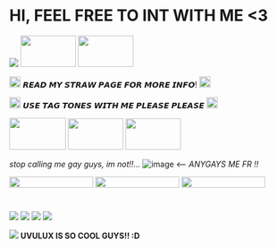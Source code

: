 # **HI, FEEL FREE TO INT WITH ME  <3**

<img src="https://images-wixmp-ed30a86b8c4ca887773594c2.wixmp.com/f/d7f0627c-ea8e-4f37-a6d6-f0f7b9ea25af/d6c08to-7f34685d-89af-4475-b4d5-30f096949c6c.gif?token=eyJ0eXAiOiJKV1QiLCJhbGciOiJIUzI1NiJ9.eyJzdWIiOiJ1cm46YXBwOjdlMGQxODg5ODIyNjQzNzNhNWYwZDQxNWVhMGQyNmUwIiwiaXNzIjoidXJuOmFwcDo3ZTBkMTg4OTgyMjY0MzczYTVmMGQ0MTVlYTBkMjZlMCIsIm9iaiI6W1t7InBhdGgiOiJcL2ZcL2Q3ZjA2MjdjLWVhOGUtNGYzNy1hNmQ2LWYwZjdiOWVhMjVhZlwvZDZjMDh0by03ZjM0Njg1ZC04OWFmLTQ0NzUtYjRkNS0zMGYwOTY5NDljNmMuZ2lmIn1dXSwiYXVkIjpbInVybjpzZXJ2aWNlOmZpbGUuZG93bmxvYWQiXX0.2nuhe7shosYbaHrHWISCrchVR807K_-5J-jsUNWtVDg" width="" height="" /> <img src="http://orig04.deviantart.net/1a79/f/2014/042/b/c/paswg_stamp_by_sunnstamp-d763ekp.gif" width="99" height="56" /> <img src="https://images-wixmp-ed30a86b8c4ca887773594c2.wixmp.com/f/8467d703-a4ec-46f5-b912-547dcc1098e4/d81j9pv-fea765e0-a402-405c-afe0-68d656b2f8e8.gif?token=eyJ0eXAiOiJKV1QiLCJhbGciOiJIUzI1NiJ9.eyJzdWIiOiJ1cm46YXBwOjdlMGQxODg5ODIyNjQzNzNhNWYwZDQxNWVhMGQyNmUwIiwiaXNzIjoidXJuOmFwcDo3ZTBkMTg4OTgyMjY0MzczYTVmMGQ0MTVlYTBkMjZlMCIsIm9iaiI6W1t7InBhdGgiOiJcL2ZcLzg0NjdkNzAzLWE0ZWMtNDZmNS1iOTEyLTU0N2RjYzEwOThlNFwvZDgxajlwdi1mZWE3NjVlMC1hNDAyLTQwNWMtYWZlMC02OGQ2NTZiMmY4ZTguZ2lmIn1dXSwiYXVkIjpbInVybjpzZXJ2aWNlOmZpbGUuZG93bmxvYWQiXX0.37hgiKOuasH2qXa0XXhhORpVAOeYJqd3GXxMoQz1_Pg" width="99" height="56" />

<img src="https://watermelon.crd.co/assets/images/gallery02/f723053f.gif?v=6332de85" width="20" height="20" /> 𝙍𝙀𝘼𝘿 𝙈𝙔 𝙎𝙏𝙍𝘼𝙒 𝙋𝘼𝙂𝙀 𝙁𝙊𝙍 𝙈𝙊𝙍𝙀 𝙄𝙉𝙁𝙊! <img src="https://yokai.crd.co/assets/images/gallery06/ad59e849.gif?v=b4df531c" width="20" height="20" />


<img src="https://watermelon.crd.co/assets/images/gallery02/8362e638.gif?v=6332de85" width="20" height="20" /> 𝙐𝙎𝙀 𝙏𝘼𝙂 𝙏𝙊𝙉𝙀𝙎 𝙒𝙄𝙏𝙃 𝙈𝙀 𝙋𝙇𝙀𝘼𝙎𝙀 𝙋𝙇𝙀𝘼𝙎𝙀 <img src="https://watermelon.crd.co/assets/images/gallery02/7f559d38.gif?v=6332de85" width="20" height="20" />


<img src="https://64.media.tumblr.com/818378f88ae4206978b8d39d3ac3cda7/22d8a54ae638ba1a-1d/s250x400/b8ddf8643b34990c37442f23b4df81fc29b53bc0.gifv" width="101" height="57" /> <img src="https://64.media.tumblr.com/79e44a403de95f61fcba56573fc94d4c/22d8a54ae638ba1a-92/s100x200/ad5ced6cf65f1406618bb6a64d81dc5f0ff36eec.gifv" width="99" height="56" /> <img src="https://64.media.tumblr.com/5941e4e1284abf48f9ae50a64c74a6d9/22d8a54ae638ba1a-a5/s100x200/e561e01b795ec506449ac64dad9704d1c1a726af.gifv" width="99" height="56" />


*stop calling me gay guys, im not!!...* ![image](https://github.com/Flamesiii/Flamesiii/assets/134642966/b498160b-7a15-4dca-8b2b-5d8d297ff3f3) <-- *ANYGAYS ME FR !!*

<img src="https://64.media.tumblr.com/95aca439469a747b3420e70ffdc7b5e2/4be23a7da10acc3b-dc/s250x400/fff6aa5ff629b9cc4e619c1a9119beab59c80876.gifv" width="150" height="20" /> <img src="https://funshinesblinkies.carrd.co/assets/images/gallery06/1a5f0bad.gif?v=faca5e6c" width="150" height="20" />
<img src="https://watermelon.crd.co/assets/images/gallery21/be9762ad.gif?v=6332de85" width="150" height="20" />
#
<img src="https://s7.ezgif.com/tmp/ezgif-7-3300260648.gif" width="" height="" />  <img src="https://s2.ezgif.com/tmp/ezgif-2-9dc42ec658.gif" width="" height="" />  <img src="https://s2.ezgif.com/tmp/ezgif-2-3455ec73fe.gif" width="" height="" /> <img src="https://media.discordapp.net/attachments/1191874361108467833/1258204041129889902/ezgif-3-047246752f.gif?ex=66873153&is=6685dfd3&hm=90b543150945bf0b771ce76148463e56971193b64fc62c42037e3de0add93402&=" width="" height="" />


<img src="[https://s7.ezgif.com/tmp/ezgif-7-3300260648.gif](https://watermelon.crd.co/assets/images/gallery15/d9a5aca2.gif?v=6332de85)" width="" height="" /> **UVULUX IS SO COOL GUYS!! :D** 






<!---
Flamesiii/Flamesiii is a ✨ special ✨ repository because its `README.md` (this file) appears on your GitHub profile.
You can click the Preview link to take a look at your changes.
--->
